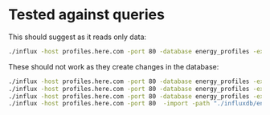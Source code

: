 

# Tested against queries

This should suggest as it reads only data:
```bash
./influx -host profiles.here.com -port 80 -database energy_profiles -execute 'SELECT * FROM "WarmingUp default profiles"'
```

These should not work as they create changes in the database:
```bash
./influx -host profiles.here.com -port 80 -database energy_profiles -execute 'CREATE DATABASE hello'
./influx -host profiles.here.com -port 80 -database energy_profiles -execute 'INSERT WarmingUp\ default\ profiles field1=hello 10'
./influx -host profiles.here.com -port 80 -database energy_profiles -execute "CREATE USER \"fred\" WITH PASSWORD '123'"
./influx -host profiles.here.com -port 80  -import -path "./influxdb/energy_profiles.warmingup_default_profiles.influx_line"
```